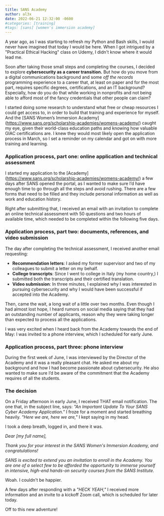 ```yaml
---
title: SANS Academy
author: al3x
date: 2022-06-21 12:32:00 -0600
#categories: [training]
#tags: [sans] [women's immersion academy]
---
```


A year ago, as I was starting to refresh my Python and Bash skills, I would never have imagined that today I would be here. When I got intrigued by a "Practical Ethical Hacking" class on Udemy, I didn't know where it would lead me.

Soon after taking those small steps and completing the courses, I decided to explore **cybersecurity as a career transition.** But how do you move from a digital communications background and some *off the records* programming experience to a career that, at least on paper and for the most part, requires specific degrees, certifications, and an IT background? Especially, how do you do that while working in nonprofits and not being able to afford most of the fancy credentials that other people can claim?

I started doing some research to understand what free or cheap resources I could get access to, in order to build that training and experience for myself. And the [SANS Women’s Immersion Academy] (https://www.sans.org/scholarship-academies/womens-academy/) caught my eye, given their world-class education paths and knowing how valuable GIAC certifications are. I knew they would most likely open the application process in March, so I set a reminder on my calendar and got on with more training and learning.

### Application process, part one: online application and technical assessment

I started my application to the [Academy] (https://www.sans.org/scholarship-academies/womens-academy/) a few days after SANS opened the portal, as I wanted to make sure I’d have enough time to go through all the steps and avoid rushing. There are a few forms that need to be filled and they include personal information as well as work and education history.

Right after submitting that, I received an email with an invitation to complete an online technical assessment with 50 questions and two hours of available time, which needed to be completed within the following five days.

### Application process, part two: documents, references, and video submission

The day after completing the technical assessment, I received another email requesting:
- **Recommendation letters**: I asked my former supervisor and two of my colleagues to submit a letter on my behalf.
-	**College transcripts**: Since I went to college in Italy (my home country,) I submitted both the transcripts and their certified translation.
-	**Video submission**: In three minutes, I explained why I was interested in pursuing cybersecurity and why I would have been successful if accepted into the Academy.

Then, came the wait, a long wait of a little over two months. Even though I had almost lost hope, I heard rumors on social media saying that they had an outstanding number of applicants, reason why they were taking longer than expected to process all the applications.

I was very excited when I heard back from the Academy towards the end of May: I was invited to a phone interview, which I scheduled for early June.

### Application process, part three: phone interview
During the first week of June, I was interviewed by the Director of the Academy and it was a really pleasant chat. He asked me about my background and how I had become passionate about cybersecurity. He also wanted to make sure I’d be aware of the commitment that the Academy requires of all the students.

### The decision
On a Friday afternoon in early June, I received THAT email notification. The one that, in the subject line, says: *"An Important Update To Your SANS Cyber Academy Application."*
I froze for a moment and started breathing heavily. *"Here we are, here we are,"* I kept saying in my head.

I took a deep breath, logged in, and there it was.

*Dear [my full name],*

*Thank you for your interest in the SANS Women's Immersion Academy, and congratulations!*

*SANS is excited to extend you an invitation to enroll in the Academy. You are one of a select few to be afforded the opportunity to immerse yourself in intensive, high-end hands-on security courses from the SANS Institute.*

Woah. I couldn't be happier.

A few days after responding with a *"HECK YEAH,"* I received more information and an invite to a kickoff Zoom call, which is scheduled for later today.

Off to this new adventure!

